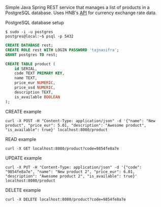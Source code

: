 Simple Java Spring REST service that manages a list of products in a PostgreSQL database. Uses HNB's [API](https://api.hnb.hr/) for currency exchange rate data.

PostgreSQL database setup
```shell
$ sudo -i -u postgres
postgres@local:~$ psql -p 5432
```
```sql
CREATE DATABASE rest;
CREATE ROLE rest WITH LOGIN PASSWORD 'tajnasifra';
GRANT postgres TO rest;

CREATE TABLE product (
    id SERIAL,
    code TEXT PRIMARY KEY,
    name TEXT,
    price_eur NUMERIC,
    price_usd NUMERIC,
    description TEXT,
    is_available BOOLEAN
);
```

CREATE example
```shell
curl -X POST -H "Content-Type: application/json" -d '{"name": "New product", "price_eur": 5.01, "description": "Awesome product", "is_available": true}' localhost:8080/product
```

READ example
```shell
curl -X GET localhost:8080/product?code=9854fe8a7e
```

UPDATE example
```shell
curl -X PUT -H "Content-Type: application/json" -d '{"code": "9854fe8a7e", "name": "New product 2", "price_eur": 6.01, "description": "Awesome product 2", "is_available": true}' localhost:8080/product
```

DELETE example
```shell
curl -X DELETE localhost:8080/product?code=9854fe8a7e
```
